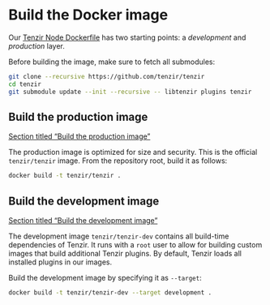# Build the Docker image

Our [Tenzir Node Dockerfile](https://github.com/tenzir/tenzir/blob/main/Dockerfile) has two starting points: a *development* and *production* layer.

Before building the image, make sure to fetch all submodules:

```sh
git clone --recursive https://github.com/tenzir/tenzir
cd tenzir
git submodule update --init --recursive -- libtenzir plugins tenzir
```

## Build the production image

[Section titled “Build the production image”](#build-the-production-image)

The production image is optimized for size and security. This is the official `tenzir/tenzir` image. From the repository root, build it as follows:

```sh
docker build -t tenzir/tenzir .
```

## Build the development image

[Section titled “Build the development image”](#build-the-development-image)

The development image `tenzir/tenzir-dev` contains all build-time dependencies of Tenzir. It runs with a `root` user to allow for building custom images that build additional Tenzir plugins. By default, Tenzir loads all installed plugins in our images.

Build the development image by specifying it as `--target`:

```sh
docker build -t tenzir/tenzir-dev --target development .
```